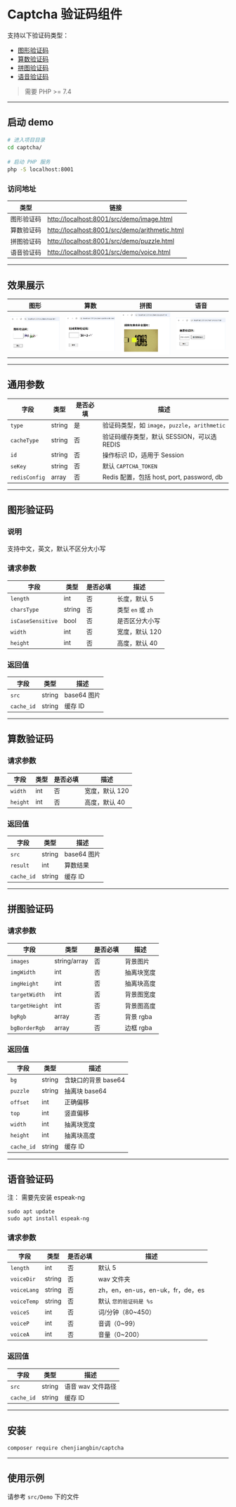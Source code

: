 # Captcha 验证码组件

支持以下验证码类型：

* [图形验证码](#图形验证码)
* [算数验证码](#算数验证码)
* [拼图验证码](#拼图验证码)
* [语音验证码](#语音验证码)

> 需要 PHP >= 7.4

---

## 启动 demo

```bash
# 进入项目目录
cd captcha/

# 启动 PHP 服务
php -S localhost:8001
```

### 访问地址

| 类型    | 链接                                                                                               |
| ----- | ------------------------------------------------------------------------------------------------ |
| 图形验证码 | [http://localhost:8001/src/demo/image.html](http://localhost:8001/src/demo/image.html)           |
| 算数验证码 | [http://localhost:8001/src/demo/arithmetic.html](http://localhost:8001/src/demo/arithmetic.html) |
| 拼图验证码 | [http://localhost:8001/src/demo/puzzle.html](http://localhost:8001/src/demo/puzzle.html)         |
| 语音验证码 | [http://localhost:8001/src/demo/voice.html](http://localhost:8001/src/demo/voice.html)           |

---

## 效果展示

| 图形                        | 算数                             | 拼图                         | 语音                        |
| ------------------------- | ------------------------------ | -------------------------- | ------------------------- |
| ![](assets/image/image.png) | ![](assets/image/arithmetic.png) | ![](assets/image/puzzle.png) | ![](assets/image/voice.png) |

---

## 通用参数

| 字段            | 类型     | 是否必填 | 描述                                    |
| ------------- | ------ | ---- | ------------------------------------- |
| `type`        | string | 是    | 验证码类型，如 `image`，`puzzle`，`arithmetic` |
| `cacheType`   | string | 否    | 验证码缓存类型，默认 SESSION，可以选 REDIS          |
| `id`          | string | 否    | 操作标识 ID，适用于 Session                   |
| `seKey`       | string | 否    | 默认 `CAPTCHA_TOKEN`                    |
| `redisConfig` | array  | 否    | Redis 配置，包括 host, port, password, db  |

---

## 图形验证码

### 说明

支持中文，英文，默认不区分大小写

### 请求参数

| 字段                | 类型     | 是否必填 | 描述             |
| ----------------- | ------ | ---- | -------------- |
| `length`          | int    | 否    | 长度，默认 5        |
| `charsType`       | string | 否    | 类型 `en` 或 `zh` |
| `isCaseSensitive` | bool   | 否    | 是否区分大小写        |
| `width`           | int    | 否    | 宽度，默认 120      |
| `height`          | int    | 否    | 高度，默认 40       |

### 返回值

| 字段         | 类型     | 描述        |
| ---------- | ------ | --------- |
| `src`      | string | base64 图片 |
| `cache_id` | string | 缓存 ID     |

---

## 算数验证码

### 请求参数

| 字段       | 类型  | 是否必填 | 描述        |
| -------- | --- | ---- | --------- |
| `width`  | int | 否    | 宽度，默认 120 |
| `height` | int | 否    | 高度，默认 40  |

### 返回值

| 字段         | 类型     | 描述        |
| ---------- | ------ | --------- |
| `src`      | string | base64 图片 |
| `result`   | int    | 算数结果      |
| `cache_id` | string | 缓存 ID     |

---

## 拼图验证码

### 请求参数

| 字段             | 类型           | 是否必填 | 描述      |
| -------------- | ------------ | ---- | ------- |
| `images`       | string/array | 否    | 背景图片    |
| `imgWidth`     | int          | 否    | 抽离块宽度   |
| `imgHeight`    | int          | 否    | 抽离块高度   |
| `targetWidth`  | int          | 否    | 背景图宽度   |
| `targetHeight` | int          | 否    | 背景图高度   |
| `bgRgb`        | array        | 否    | 背景 rgba |
| `bgBorderRgb`  | array        | 否    | 边框 rgba |

### 返回值

| 字段         | 类型     | 描述            |
| ---------- | ------ | ------------- |
| `bg`       | string | 含缺口的背景 base64 |
| `puzzle`   | string | 抽离块 base64    |
| `offset`   | int    | 正确偏移          |
| `top`      | int    | 竖直偏移          |
| `width`    | int    | 抽离块宽度         |
| `height`   | int    | 抽离块高度         |
| `cache_id` | string | 缓存 ID         |

---

## 语音验证码
注： 需要先安装 espeak-ng
```shell script
sudo apt update
sudo apt install espeak-ng
```
### 请求参数

| 字段          | 类型     | 是否必填 | 描述                         |
| ----------- | ------ | ---- | -------------------------- |
| `length`    | int    | 否    | 默认 5                       |
| `voiceDir`  | string | 否    | wav 文件夹                    |
| `voiceLang` | string | 否    | zh，en，en-us，en-uk，fr，de，es |
| `voiceTemp` | string | 否    | 默认 `您的验证码是 %s`             |
| `voiceS`    | int    | 否    | 词/分钟（80\~450）              |
| `voiceP`    | int    | 否    | 音调（0\~99）                  |
| `voiceA`    | int    | 否    | 音量（0\~200）                 |

### 返回值

| 字段         | 类型     | 描述          |
| ---------- | ------ | ----------- |
| `src`      | string | 语音 wav 文件路径 |
| `cache_id` | string | 缓存 ID       |

---

## 安装

```bash
composer require chenjiangbin/captcha
```

---

## 使用示例
请参考 `src/Demo` 下的文件
